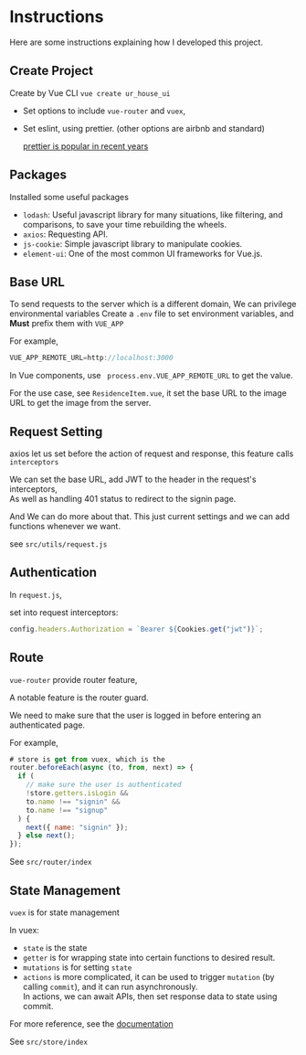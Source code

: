 # Instructions

Here are some instructions explaining how I developed this project.

## Create Project
Create by Vue CLI
`vue create ur_house_ui`

- Set options to include `vue-router` and `vuex`,
- Set eslint, using prettier. (other options are airbnb and standard)

    [prettier is popular in recent years](https://npmtrends.com/eslint-config-airbnb-vs-prettier-vs-standard)

## Packages
Installed some useful packages
- `lodash`: Useful javascript library for many situations, like filtering, and comparisons, to save your time rebuilding the wheels.
- `axios`: Requesting API.
- `js-cookie`: Simple javascript library to manipulate cookies.
- `element-ui`: One of the most common UI frameworks for Vue.js.


## Base URL

To send requests to the server which is a different domain, 
We can privilege environmental variables
Create a  `.env` file to set environment variables, and **Must** prefix them with `VUE_APP` 

For example,

```javascript
VUE_APP_REMOTE_URL=http://localhost:3000
```

In Vue components, use ` process.env.VUE_APP_REMOTE_URL` to get the value.

For the use case, see `ResidenceItem.vue`, it set the base URL to the image URL to get the image from the server.

## Request Setting

axios let us set before the action of request and response, this feature calls `interceptors`

We can set the base URL, add JWT to the header in the request's interceptors,  
As well as handling 401 status to redirect to the signin page.

And We can do more about that. This just current settings and we can add functions whenever we want.

see `src/utils/request.js`

## Authentication

In `request.js`,

set into request interceptors:

```javascript
config.headers.Authorization = `Bearer ${Cookies.get("jwt")}`;
```

## Route

`vue-router` provide router feature,

A notable feature is the router guard.

We need to make sure that the user is logged in before entering an authenticated page.

For example,

```javascript
# store is get from vuex, which is the
router.beforeEach(async (to, from, next) => {
  if (
    // make sure the user is authenticated
    !store.getters.isLogin &&
    to.name !== "signin" &&
    to.name !== "signup"
  ) {
    next({ name: "signin" });
  } else next();
});
```

See `src/router/index`

## State Management

`vuex` is for state management

In vuex:  

- `state` is the state
- `getter` is for wrapping state into certain functions to desired result.  
- `mutations` is for setting `state`
- `actions` is more complicated, it can be used to trigger `mutation` (by calling `commit`), and it can run asynchronously.  
In actions, we can await APIs, then set response data to state using commit.

For more reference, see the [documentation](https://vuex.vuejs.org/guide/index.html)

See `src/store/index`

